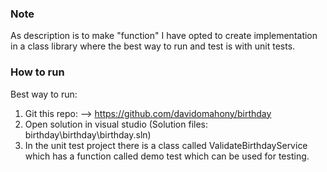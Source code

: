 
### Note
As description is to make "function" I have opted to create implementation in a class library where the best way to run and test is with unit tests.

### How to run
Best way to run:
1. Git this repo: --> https://github.com/davidomahony/birthday
2. Open solution in visual studio (Solution files: birthday\birthday\birthday.sln)
3. In the unit test project there is a class called ValidateBirthdayService which has a function called demo test which can be used for testing.


